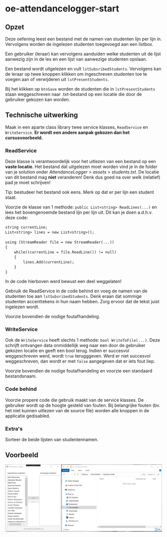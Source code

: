 # oe-attendancelogger-start
## Opzet
Deze oefening leest een bestand met de namen van studenten lijn per lijn in.
Vervolgens worden de ingelezen studenten toegevoegd aan een listbox.

Een gebruiker (leraar) kan vervolgens aanduiden welke studenten uit de lijst aanwezig zijn in de les
en een lijst van aanwezige studenten opslaan.

Een bestand wordt uitgelezen en vult `lstSubsribedStudents`. Vervolgens kan de leraar op twee knoppen klikken
om ingeschreven studenten toe te voegen aan of verwijderen uit `lstPresentStudents`.

Bij het klikken op `btnSave` worden de studenten die in `lstPresentStudents` staan weggeschreven naar .txt-bestand op
een locatie die door de gebruiker gekozen kan worden.

## Technische uitwerking
Maak in een aparte class library twee service klasses, `ReadService` en `WriteService`.
**Er wordt een andere aanpak gekozen dan het cursusvoorbeeld.**

### ReadService
Deze klasse is verantwoordelijk voor het uitlezen van een bestand op een **vaste locatie**.
Het bestand dat uitgelezen moet worden vind je in de folder van je solution onder *AttendanceLogger* > *assets* > *students.txt*.
De locatie van dit bestand mag **niet** veranderen! Denk dus goed na over welk (relatief) pad je moet schrijven!

Tip: bestudeer het bestand ook eens. Merk op dat er per lijn een student staat.

Voorzie de klasse van 1 methode: `public List<string> ReadLines(...)` en lees het bovengenoemde bestand lijn per lijn uit.
Dit kan je doen a.d.h.v. deze code:
```
string currentLine;
List<string> lines = new List<string>();

using (StreamReader file = new StreamReader(...))
{
    while((currentLine = file.ReadLine()) != null)
    {
        lines.Add(currentLine);
    }
}
```
In de code hierboven werd bewust een deel weggelaten!

Gebruik de ReadService in de code behind en voeg de namen van de studenten toe aan `lstSubsribedStudents`.
Denk eraan dat sommige studenten accenttekens in hun naam hebben. Zorg ervoor dat de tekst juist ingelezen wordt.

Voorzie bovendien de nodige foutafhandeling.

### WriteService
Ook de `WriteService` heeft slechts 1 methode: `bool WriteToFile(...)`.
Deze schrijft ontvangen data onmiddellijk weg naar een door de gebruiker gekozen locatie en geeft een bool terug.
Indien er succesvol weggeschreven werd, wordt `true` terugggeven. Werd er niet succesvol weggeschreven, dan wordt er met
`false` aangegeven dat er iets fout liep.

Voorzie bovendien de nodige foutafhandeling en voorzie een standaard bestandsnaam.

### Code behind
Voorzie propere code die gebruik maakt van de service klasses.
De gebruiker wordt op de hoogte gesteld van fouten.
Bij belangrijke fouten (bv. het niet kunnen uitlezen van de source file) worden alle knoppen in de applicatie gedisabled.

### Extra's
Sorteer de beide lijsten van studentennamen.

## Voorbeeld
![flow](Screens/flow.gif)





